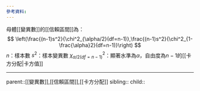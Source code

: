 ```yaml
---
參考資料:
---
```

母體[[變異數]]的[[信賴區間]]為：
$$
\left(\frac{(n-1)s^2}{\chi^2_{\alpha/2}(df=n-1)},\frac{(n-1)s^2}{\chi^2_{1-\frac{\alpha}2}(df=n-1)}\right)
$$
$n$：樣本數
$s^2$：樣本變異數
$\chi^2_{\alpha/2(df=n-1)}$：顯著水準為$\alpha$，自由度為$n-1$的[[卡方分配|卡方值]]
- - -
parent::[[變異數]],[[信賴區間]],[[卡方分配]]
sibling::
child::